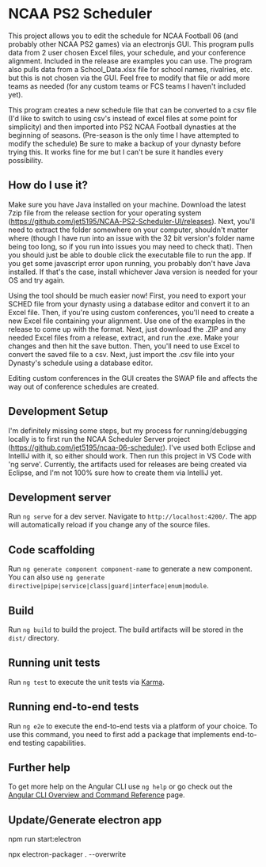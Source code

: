 # NCAA PS2 Scheduler

This project allows you to edit the schedule for NCAA Football 06 (and probably other NCAA PS2 games) via an electronjs GUI. This program pulls data from 2 user chosen Excel files, your schedule, and your conference alignment. Included in the release are examples you can use. The program also pulls data from a School_Data.xlsx file for school names, rivalries, etc. but this is not chosen via the GUI. Feel free to modify that file or add more teams as needed (for any custom teams or FCS teams I haven't included yet).

This program creates a new schedule file that can be converted to a csv file (I'd like to switch to using csv's instead of excel files at some point for simplicity) and then imported into PS2 NCAA Football dynasties at the beginning of seasons. (Pre-season is the only time I have attempted to modify the schedule) Be sure to make a backup of your dynasty before trying this. It works fine for me but I can't be sure it handles every possibility.

## How do I use it?

Make sure you have Java installed on your machine. Download the latest 7zip file from the release section for your operating system (https://github.com/jet5195/NCAA-PS2-Scheduler-UI/releases). Next, you'll need to extract the folder somewhere on your computer, shouldn't matter where (though I have run into an issue with the 32 bit version's folder name being too long, so if you run into issues you may need to check that). Then you should just be able to double click the executable file to run the app. If you get some javascript error upon running, you probably don't have Java installed. If that's the case, install whichever Java version is needed for your OS and try again.

Using the tool should be much easier now! First, you need to export your SCHED file from your dynasty using a database editor and convert it to an Excel file. Then, if you're using custom conferences, you'll need to create a new Excel file containing your alignment. Use one of the examples in the release to come up with the format. Next, just download the .ZIP and any needed Excel files from a release, extract, and run the .exe. Make your changes and then hit the save button. Then, you'll need to use Excel to convert the saved file to a csv. Next, just import the .csv file into your Dynasty's schedule using a database editor.

Editing custom conferences in the GUI creates the SWAP file and affects the way out of conference schedules are created.

## Development Setup

I'm definitely missing some steps, but my process for running/debugging locally is to first run the NCAA Scheduler Server project (https://github.com/jet5195/ncaa-06-scheduler). I've used both Eclipse and IntelliJ with it, so either should work. Then run this project in VS Code with 'ng serve'. Currently, the artifacts used for releases are being created via Eclipse, and I'm not 100% sure how to create them via IntelliJ yet.

## Development server

Run `ng serve` for a dev server. Navigate to `http://localhost:4200/`. The app will automatically reload if you change any of the source files.

## Code scaffolding

Run `ng generate component component-name` to generate a new component. You can also use `ng generate directive|pipe|service|class|guard|interface|enum|module`.

## Build

Run `ng build` to build the project. The build artifacts will be stored in the `dist/` directory.

## Running unit tests

Run `ng test` to execute the unit tests via [Karma](https://karma-runner.github.io).

## Running end-to-end tests

Run `ng e2e` to execute the end-to-end tests via a platform of your choice. To use this command, you need to first add a package that implements end-to-end testing capabilities.

## Further help

To get more help on the Angular CLI use `ng help` or go check out the [Angular CLI Overview and Command Reference](https://angular.io/cli) page.


## Update/Generate electron app
npm run start:electron

npx electron-packager . --overwrite
